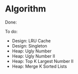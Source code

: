 # Algorithm

Done:  

To do:
- Design: LRU Cache
- Design: Singleton 
- Heap: Ugly Number 
- Heap: Ugly Number II
- Heap: Top K Largest Number II
- Heap: Merge K Sorted Lists

